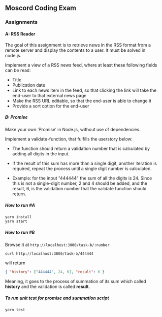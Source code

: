 ## Moscord Coding Exam

### Assignments

#### A: RSS Reader

The goal of this assignment is to retrieve news in the RSS format from a remote server and display the contents to a user. It must be solved in node.js.

Implement a view of a RSS news feed, where at least these following fields can be read:

* Title
* Publication date
* Link to each news item in the feed, so that clicking the link will take the end-user to that external news page
* Make the RSS URL editable, so that the end-user is able to change it
* Provide a sort option for the end-user

##### B: Promise

Make your own ‘Promise’ in Node.js, without use of dependencies.

Implement a validate-function, that fulfills the userstory below:
 - The function should return a validation number that is calculated by adding all digits in the input.

- If the result of this sum has more than a single digit, another iteration is required, repeat the process until a single digit number is calculated.

- Example: for the input "444444" the sum of all the digits is 24. Since this is not a single-digit number, 2 and 4 should be added, and the result, 6, is the validation number that the validate function should return.


##### How to run #A

```
yarn install
yarn start
```

##### How to run #B

Browse it at `http://localhost:3000/task-b/:number`

```
curl http://localhost:3000/task-b/444444
```

will return

```json
{ "history": ["444444", 24, 6], "result": 6 }
```

Meaning, it goes to the process of summation of its sum which called **history** and the validation is called **result**.

##### To run unit test for promise and summation script

```
yarn test
```